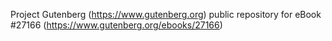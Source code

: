 Project Gutenberg (https://www.gutenberg.org) public repository for eBook #27166 (https://www.gutenberg.org/ebooks/27166)
